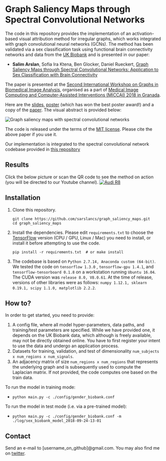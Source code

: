 
# Graph Saliency Maps through Spectral Convolutional Networks

The code in this repository provides the implementation of an activation-based visual attribution method for irregular graphs, which works integrated with graph convolutional neural networks (GCNs). The method has been validated via a sex classification task using functional brain connectivity networks and data from the [UK Biobank](http://www.ukbiobank.ac.uk/) and is presented in our paper: 

- **Salim Arslan**, Sofia Ira Ktena, Ben Glocker, Daniel Rueckert, [Graph Saliency Maps through Spectral Convolutional Networks: Application to Sex Classification with Brain Connectivity](https://arxiv.org/abs/1806.01764)

The paper is presented at the [Second International Workshop on Graphs in Biomedical Image Analysis](https://grail-miccai.github.io/), organised as a part of [Medical Image Computing and Computer-Assisted Interventions (MICCAI) 2018 in Granada](https://miccai2018.org/en/Default.asp?). 

Here are the [slides](#), [poster](https://www.researchgate.net/profile/Salim_Arslan/publication/327751019_Poster/data/5ba24ac945851574f7d66901/arslan-salim-poster-A0.pdf) (which has won the best poster award!) and a copy of the [paper](https://arxiv.org/abs/1806.01764). The visual abstract is provided below: 

![Graph saliency maps with spectral convolutional networks](http://gdurl.com/HACf)

The code is released under the terms of the [MIT license](https://github.com/sarslancs/graph_saliency_maps/blob/master/licence.txt). Please cite the above paper if you use it.

Our implementation is integrated to the spectral convolutional network codebase provided in [this repository](https://github.com/mdeff)

## Results
Click the below picture or scan the QR code to see the method on action (you will be directed to our Youtube channel).
[![Audi R8](http://gdurl.com/yHO9G)](https://www.youtube.com/watch?v=F7K-8P-OcRs "Graph saliency maps with spectral convolutional networks")

## Installation
1.  Clone this repository.
	```
    git clone https://github.com/sarslancs/graph_saliency_maps.git
    cd graph_saliency_maps
	```
   
2.  Install the dependencies. Please edit  `requirements.txt`  to choose the [TensorFlow](https://www.tensorflow.org/install/) version (CPU / GPU, Linux / Mac) you need to install, or install it before attempting to use the code. 

	```
	pip install -r requirements.txt  # or make install
	```

3. The codebase is based on `Python 2.7.14, Anaconda custom (64-bit)`. We tested the code on `tensorflow 1.3.0` , `tensorflow-gpu 1.4.1`, and `tensorflow-tensorboard 0.1.8` on a workstation running `Ubuntu 16.04`. The CUDA version was `release 8.0, V8.0.61`. At the time of release, versions of other libraries were as follows: `numpy 1.12.1, sklearn 0.19.1, scipy 1.1.0, matplotlib 2.2.2`.

## How to?
In order to get started, you need to provide:

 1. A config file, where all model hyper-parameters, data paths, and training/test parameters are specified. While we have provided one, it depends on the UK Biobank data, which although is freely available, may not be directly obtained online. You have to first register your intent to use the data and undergo an application process. 
 2. Datasets for training, validation, and test of dimensionality `num_subjects x num_regions x num_signals`.  
 3. An adjacency matrix of size `num_regions x num_regions` that represents the underlying graph and is subsequently used to compute the Laplacian matrix. If not provided, the code computes one based on the train data.

To run the model in training mode:
 - `python main.py -c ./config/gender_biobank.conf`

To run the model in test mode (i.e. via a pre-trained model):
 - `python main.py -c ./config/gender_biobank.conf -m
   ./log/sex_biobank_model_2018-09-24-13-01`

## Contact
Send an e-mail to [username_on_github]@gmail.com. You may also find me on [twitter](https://twitter.com/salimarslan).  




	
	
